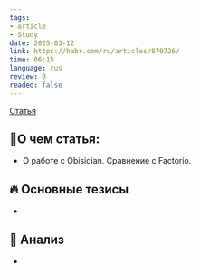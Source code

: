 ```yaml
---
tags: 
- article
- Study
date: 2025-03-12
link: https://habr.com/ru/articles/870726/
time: 06:15
language: rus
review: 0
readed: false
---
```

[Статья](https://habr.com/ru/articles/870726/)

## 📝О чем статья:   
- О работе с Obisidian. Сравнение с Factorio.

## 🔥 Основные тезисы  
-  


## 🔎 Анализ  
-  



